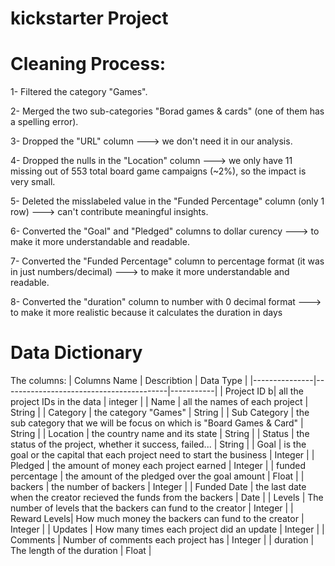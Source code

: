 # kickstarter Project

# Cleaning Process:
1- Filtered the category "Games".

2- Merged the two sub-categories "Borad games & cards" (one of them has a spelling error).

3- Dropped the "URL" column ---> we don't need it in our analysis.

4- Dropped the nulls in the "Location" column ---> we only have 11 missing out of 553 total board game campaigns (~2%), so the impact is very small.

5- Deleted the misslabeled value in the "Funded Percentage" column (only 1 row) ---> can't contribute meaningful insights.

6- Converted the "Goal" and "Pledged" columns to dollar curency ---> to make it more understandable and readable. 

7- Converted the "Funded Percentage" column to percentage format (it was in just numbers/decimal) ---> to make it more understandable and readable.

8- Converted the "duration" column to number with 0 decimal format ---> to make it more realistic because it calculates the duration in days


# Data Dictionary
The columns:
   | Columns Name  |              Describtion                | Data Type |
   |---------------|-----------------------------------------|-----------|
   | Project ID   b|  all the project IDs in the data        | integer   |
   | Name          |  all the names of each project          | String    |
   | Category      |   the category "Games"                  | String    |
   | Sub Category  |  the sub category that we will be focus on which is "Board Games & Card"   | String    |
   | Location      |  the country name and its state         | String    |
   | Status        |  the status of the project, whether it success, failed...    | String    |
   | Goal          | is the goal or the capital that each project need to start the business       | Integer   |
   | Pledged       | the amount of money each project earned | Integer   |
   | funded percentage | the amount of the pledged over the goal amount                          | Float     |
   | backers      | the number of backers                   | Integer   |
   | Funded Date  | the last date when the creator recieved the funds from the backers               | Date      |
   | Levels       | The number of levels that the backers can fund to the creator                  | Integer   |
   | Reward Levels| How much money the backers can fund to the creator                              | Integer   |
   | Updates      | How many times each project did an update | Integer |
   | Comments     | Number of comments each project has     | Integer   |
   | duration     | The length of the duration              | Float     |
